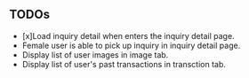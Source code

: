 ## TODOs

- [x]Load inquiry detail when enters the inquiry detail page.
- Female user is able to pick up inquiry in inquiry detail page.
- Display list of user images in image tab.
- Display list of user's past transactions in transction tab.